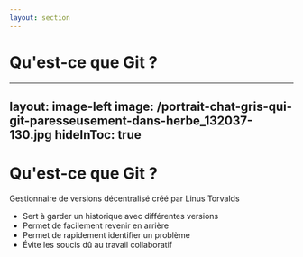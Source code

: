 ```yaml
---
layout: section
---
```


# Qu'est-ce que Git ? <twemoji-thinking-face />

---
layout: image-left
image: /portrait-chat-gris-qui-git-paresseusement-dans-herbe_132037-130.jpg
hideInToc: true
---

# Qu'est-ce que Git ? <twemoji-thinking-face />

<v-clicks>

Gestionnaire de versions décentralisé créé par Linus Torvalds

</v-clicks>

<v-clicks>

- Sert à garder un historique avec différentes versions
- Permet de facilement revenir en arrière
- Permet de rapidement identifier un problème
- Évite les soucis dû au travail collaboratif

</v-clicks>